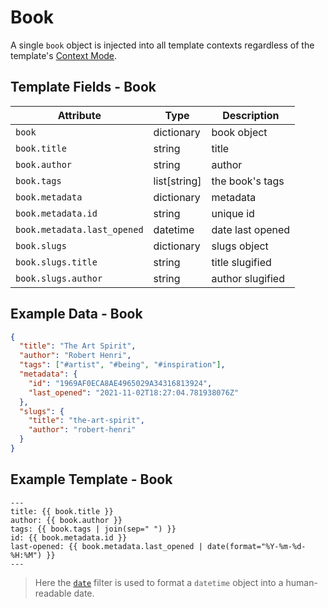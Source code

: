 # Book

A single `book` object is injected into all template contexts regardless of
the template's [Context Mode][context-modes].

## Template Fields - Book

| Attribute                   | Type           | Description      |
| --------------------------- | -------------- | ---------------- |
| `book`                      | dictionary     | book object      |
| `book.title`                | string         | title            |
| `book.author`               | string         | author           |
| `book.tags`                 | list\[string\] | the book's tags  |
| `book.metadata`             | dictionary     | metadata         |
| `book.metadata.id`          | string         | unique id        |
| `book.metadata.last_opened` | datetime       | date last opened |
| `book.slugs`                | dictionary     | slugs object     |
| `book.slugs.title`          | string         | title slugified  |
| `book.slugs.author`         | string         | author slugified |

## Example Data - Book

```json
{
  "title": "The Art Spirit",
  "author": "Robert Henri",
  "tags": ["#artist", "#being", "#inspiration"],
  "metadata": {
    "id": "1969AF0ECA8AE4965029A34316813924",
    "last_opened": "2021-11-02T18:27:04.781938076Z"
  },
  "slugs": {
    "title": "the-art-spirit",
    "author": "robert-henri"
  }
}
```

## Example Template - Book

```jinja2
---
title: {{ book.title }}
author: {{ book.author }}
tags: {{ book.tags | join(sep=" ") }}
id: {{ book.metadata.id }}
last-opened: {{ book.metadata.last_opened | date(format="%Y-%m-%d-%H:%M") }}
---
```

> <i class="fa fa-info-circle"></i> Here the [`date`][date] filter is used to
> format a `datetime` object into a human-readable date.

[context-modes]: ./02-02-context-modes.md
[date]: https://tera.netlify.app/docs/#date
